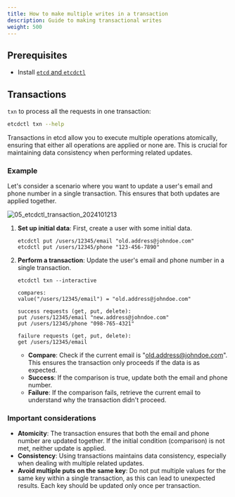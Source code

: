 ```yaml
---
title: How to make multiple writes in a transaction
description: Guide to making transactional writes
weight: 500
---
```



## Prerequisites

* Install [`etcd` and `etcdctl`](https://etcd.io/docs/v3.6/install/)

## Transactions

`txn` to process all the requests in one transaction:

```bash
etcdctl txn --help
```

Transactions in etcd allow you to execute multiple operations atomically, ensuring that either all operations are applied or none are. This is crucial for maintaining data consistency when performing related updates.

### Example

Let's consider a scenario where you want to update a user's email and phone number in a single transaction. This ensures that both updates are applied together.

![05_etcdctl_transaction_2024101213](https://github.com/user-attachments/assets/01320212-b824-40b0-8a33-c6d74c600248)

1. **Set up initial data**: First, create a user with some initial data.

   ```shell
   etcdctl put /users/12345/email "old.address@johndoe.com"
   etcdctl put /users/12345/phone "123-456-7890"
   ```

2. **Perform a transaction**: Update the user's email and phone number in a single transaction.

   ```shell
   etcdctl txn --interactive

   compares:
   value("/users/12345/email") = "old.address@johndoe.com"

   success requests (get, put, delete):
   put /users/12345/email "new.address@johndoe.com"
   put /users/12345/phone "098-765-4321"

   failure requests (get, put, delete):
   get /users/12345/email
   ```

   * **Compare**: Check if the current email is "<old.address@johndoe.com>". This ensures the transaction only proceeds if the data is as expected.
   * **Success**: If the comparison is true, update both the email and phone number.
   * **Failure**: If the comparison fails, retrieve the current email to understand why the transaction didn't proceed.

### Important considerations

* **Atomicity**: The transaction ensures that both the email and phone number are updated together. If the initial condition (comparison) is not met, neither update is applied.
* **Consistency**: Using transactions maintains data consistency, especially when dealing with multiple related updates.
* **Avoid multiple puts on the same key**: Do not put multiple values for the same key within a single transaction, as this can lead to unexpected results. Each key should be updated only once per transaction.
